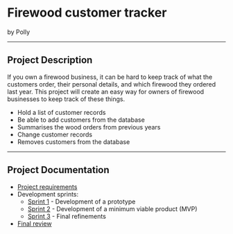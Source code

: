 # Firewood customer tracker

by Polly


---

## Project Description

If you own a firewood business, it can be hard to keep track of what the customers order, their personal details, and which firewood they ordered last year. This project will create an easy way for owners of firewood businesses to keep track of these things. 

- Hold a list of customer records
- Be able to add customers from the database
- Summarises the wood orders from previous years
- Change customer records
- Removes customers from the database


---

## Project Documentation

- [Project requirements](0-requirements.md)
- Development sprints:
    - [Sprint 1](1-sprint-1-prototype.md) - Development of a prototype
    - [Sprint 2](2-sprint-2-mvp.md) - Development of a minimum viable product (MVP)
    - [Sprint 3](3-sprint-3-refinement.md) - Final refinements
- [Final review](4-review.md)

